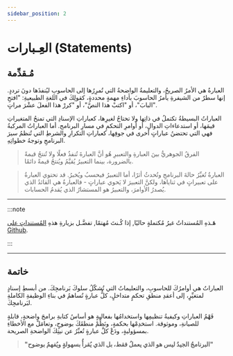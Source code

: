 ```yaml
---
sidebar_position: 2
---
```


# العِـبارات (Statements)

## مُـقدِّمة

العبارةُ هي الأمرُ الصريحُ، والتعليمةُ الواضحةُ التي تُمرِرُها إلى الحاسوبِ ليُنفذَها دونَ ترددٍ. إنها سطرٌ من الشيفرةِ يأمرُ الحاسوبَ بأداءِ مهمةٍ محددةٍ، كقولِكَ في اللغةِ الطبيعيةِ: "افتحِ البابَ"، أو "اكتبْ هذا النصَّ"، أو "كررْ هذا الفعلَ عشْرَ مراتٍ".

العباراتُ البسيطةُ تكتملُ في ذاتِها ولا تحتاجُ لغيرِها، كعباراتِ الإسنادِ التي تمنحُ المتغيراتِ قيمَها، أو استدعاءاتِ الدوالِ، أو أوامرِ التحكمِ في مسارِ البرنامج. أما العباراتُ المركبةُ فهي التي تحتضنُ عباراتٍ أخرى في جوفِها، كعباراتِ التكرارِ والشرطِ التي تُنظمُ سيرَ البرنامجِ وتوجهُ خطواتِهِ.

> الفرقُ الجوهريُّ بينَ العبارةِ والتعبيرِ هُو أنَّ العبارةَ تُنفذُ فعلًا ولا تُنتجُ قيمةً بالضرورة، بينما التعبيرُ يُقيَّمُ ويُنتجُ قيمةً دائمًا.

> العبارةُ تُغيِّرُ حالةَ البرنامجِ وتُحدثُ أثرًا، أما التعبيرُ فيحسبُ ويُخبرُ. قد تحتوي العبارةُ على تعبيراتٍ في ثناياها، ولكنَّ التعبيرَ لا يَحوي عباراتٍ - فالعبارةُ هي القائدُ الذي يُصدرُ الأوامرَ، والتعبيرُ هو المستشارُ الذي يُقدمُ الحسابات.

---

:::note

هَـذهِ المُستنداتُ غيرُ مُكتملةٍ حاليًا, إذا كُـنتَ مُهتمًا, تفضَّـل بزيارةِ هذهِ [المُستنداتِ على Github](https://github.com/kemet-lang/rules?tab=readme-ov-file#stmt).

:::

---

## خاتمة

العباراتُ هي أوامرُكَ للحاسوبِ، والتعليماتُ التي تُشكّلُ سلوكَ بَرنامجِكَ. من أبسطِ إسنادٍ لمتغيِّرٍ، إلى أعقدِ منطقِ تحكمٍ متداخلٍ، كلُّ عبارةٍ تُساهمُ في بناءِ الوظيفةِ الكاملةِ لبَرنامجِكَ.

فَهْمُ العباراتِ وكيفيةُ تنظيمِها واستخدامُها بفعاليةٍ هو أساسُ كتابةِ برامجَ واضحةٍ، قابلةٍ للصيانةِ، وموثوقة. استخدِمْها بحكمةٍ، ونَظِّمْ منطقَكَ بوضوحٍ، وتعامَلْ مع الأخطاءِ بمسؤوليةٍ، ودَعْ كلَّ عبارةٍ تُعبِّرُ عن نيتِكَ الواضحةِ الصريحة.

> **"البرنامجُ الجيدُ ليس هو الذي يعملُ فقط، بل الذي يُقرأُ بسهولةٍ ويُفهمُ بوضوح"**